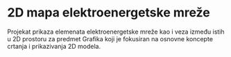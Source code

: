 # 2D mapa elektroenergetske mreže

Projekat prikaza elemenata elektroenergetske mreže kao i veza između istih u 2D prostoru za predmet Grafika koji je fokusiran na osnovne koncepte crtanja i prikazivanja 2D modela.
